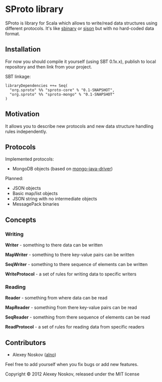 SProto library
==============

SProto is library for Scala which allows to write/read data structures using different protocols.
It's like [sbinary](https://github.com/harrah/sbinary) or [sjson](https://github.com/debasishg/sjson) but with no hard-coded data format.

Installation
------------

For now you should compile it yourself (using SBT 0.1x.x), publish to local repository and then link from your project.

SBT linkage:

    libraryDependencies ++= Seq(
      "org.sproto" %% "sproto-core" % "0.1-SNAPSHOT",
      "org.sproto" %% "sproto-mongo" % "0.1-SNAPSHOT"
    )

Motivation
----------

It allows you to describe new protocols and new data structure handling rules independently.

Protocols
---------

Implemented protocols:
* MongoDB objects (based on [mongo-java-driver](https://github.com/mongodb/mongo-java-driver))

Planned:
* JSON objects
* Basic map/list objects
* JSON string with no intermediate objects
* MessagePack binaries

Concepts
--------

### Writing

**Writer** - something to there data can be written

**MapWriter** - something to there key-value pairs can be written

**SeqWriter** - something to there sequence of elements can be written

**WriteProtocol** - a set of rules for writing data to specific writers

### Reading

**Reader** - something from where data can be read

**MapReader** - something from there key-value pairs can be read

**SeqReader** - something from there sequence of elements can be read

**ReadProtocol** - a set of rules for reading data from specific readers

Contributors
------------

* Alexey Noskov ([alno](https://github.com/alno))

Feel free to add yourself when you fix bugs or add new features.

Copyright © 2012 Alexey Noskov, released under the MIT license

